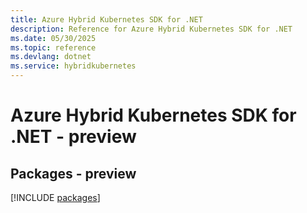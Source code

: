 ```yaml
---
title: Azure Hybrid Kubernetes SDK for .NET
description: Reference for Azure Hybrid Kubernetes SDK for .NET
ms.date: 05/30/2025
ms.topic: reference
ms.devlang: dotnet
ms.service: hybridkubernetes
---
```

# Azure Hybrid Kubernetes SDK for .NET - preview
## Packages - preview
[!INCLUDE [packages](hybrid-kubernetes-index.md)]